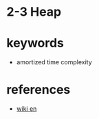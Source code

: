 # 2-3 Heap


# keywords 
- amortized time complexity


# references 
- [wiki en](https://en.wikipedia.org/wiki/2%E2%80%933_heap)
